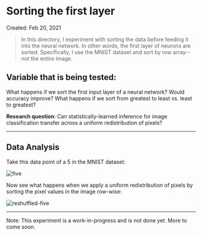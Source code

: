 # Sorting the first layer 
Created: Feb 20, 2021
> In this directory, I experiment with sorting the data before feeding it into the neural network. In other words, the first layer of neurons are sorted. Specifically, I use the MNIST dataset and sort by row array--not the entire image.
> 



## Variable that is being tested:

What happens if we sort the first input layer of a neural network? Would accuracy improve? What happens if we sort from greatest to least vs. least to greatest? 

**Research question**: Can statistically-learned inference for image classification transfer across a uniform redistribution of pixels?  

---

## Data Analysis

Take this data point of a 5 in the MNIST dataset: 

![five](https://user-images.githubusercontent.com/57341225/114344718-53b36a00-9b2e-11eb-9cde-b9a3a3343201.png)

Now see what happens when we apply a uniform redistribution of pixels by sorting the pixel values in the image row-wise: 

![reshuffled-five](https://user-images.githubusercontent.com/57341225/114344805-7e052780-9b2e-11eb-909b-5c084ebe77a4.png)

---
Note: This experiment is a work-in-progress and is not done yet. More to come soon. 
